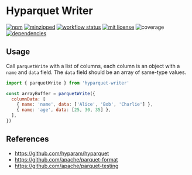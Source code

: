 # Hyparquet Writer

[![npm](https://img.shields.io/npm/v/hyparquet-writer)](https://www.npmjs.com/package/hyparquet-writer)
[![minzipped](https://img.shields.io/bundlephobia/minzip/hyparquet-writer)](https://www.npmjs.com/package/hyparquet-writer)
[![workflow status](https://github.com/hyparam/hyparquet-writer/actions/workflows/ci.yml/badge.svg)](https://github.com/hyparam/hyparquet-writer/actions)
[![mit license](https://img.shields.io/badge/License-MIT-orange.svg)](https://opensource.org/licenses/MIT)
![coverage](https://img.shields.io/badge/Coverage-96-darkred)
[![dependencies](https://img.shields.io/badge/Dependencies-0-blueviolet)](https://www.npmjs.com/package/hyparquet?activeTab=dependencies)

## Usage

Call `parquetWrite` with a list of columns, each column is an object with a `name` and `data` field. The `data` field should be an array of same-type values.

```javascript
import { parquetWrite } from 'hyparquet-writer'

const arrayBuffer = parquetWrite({
  columnData: [
    { name: 'name', data: ['Alice', 'Bob', 'Charlie'] },
    { name: 'age', data: [25, 30, 35] },
  ],
})
```

## References

 - https://github.com/hyparam/hyparquet
 - https://github.com/apache/parquet-format
 - https://github.com/apache/parquet-testing
